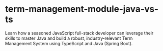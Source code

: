 # term-management-module-java-vs-ts
Learn how a seasoned JavaScript full-stack developer can leverage their skills to master Java and build a robust, industry-relevant Term Management System using TypeScript and Java (Spring Boot).
